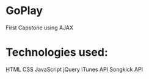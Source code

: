 # GoPlay
First Capstone using AJAX

# Technologies used:
HTML 
CSS
JavaScript
jQuery
iTunes API
Songkick API
